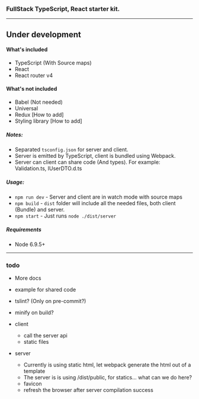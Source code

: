 ### FullStack TypeScript, React starter kit.

---

## Under development


#### What's included
* TypeScript (With Source maps)
* React
* React router v4


#### What's not included
* Babel (Not needed)
* Universal
* Redux [How to add]
* Styling library [How to add]

##### Notes:
* Separated `tsconfig.json` for server and client.
* Server is emitted by TypeScript, client is bundled using Webpack.
* Server can client can share code (And types). For example: Validation.ts, IUserDTO.d.ts

##### Usage:
* `npm run dev` - Server and client are in watch mode with source maps
* `npm build` - `dist` folder will include all the needed files, both client (Bundle) and server.
* `npm start` - Just runs `node ./dist/server`  

##### Requirements
* Node 6.9.5+




---
### todo
* More docs
* example for shared code
* tslint? (Only on pre-commit?)
* minify on build?
 
* client
  * call the server api
  * static files  
  
* server
  * Currently is using static html, let webpack generate the html out of a template
  * The server is is using /dist/public, for statics... what can we do here?
  * favicon
  * refresh the browser after server compilation success
